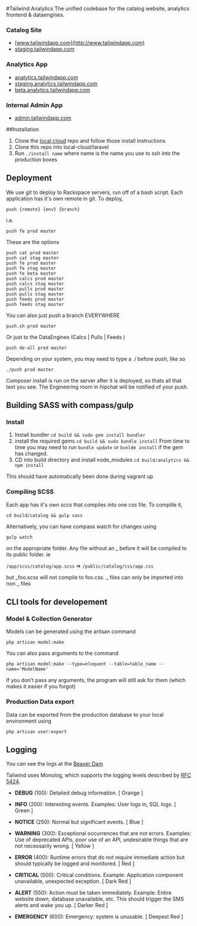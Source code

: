 #Tailwind Analytics
The unified codebase for the catalog website, analytics frontend & dataengines.

### Catalog Site
* [www.tailwindapp.com](http://www.tailwindapp.com)
* [staging.tailwindapp.com](http://staging.tailwindapp.com)
 

### Analytics App
* [analytics.tailwindapp.com](http://analytics.tailwindapp.com)
* [staging.analytics.tailwindapp.com](http://staging.analytics.tailwindapp.com)
* [beta.analytics.tailwindapp.com](http://beta.analytics.tailwindapp.com)
 
### Internal Admin App
* [admin.tailwindapp.com](http://admin.analytics.tailwindapp.com)

##Installation
1. Clone the [local cloud](https://github.com/pinleague/local-cloud) repo and follow those install instructions
2. Clone this repo into local-cloud/laravel
3. Run ```./install name``` where name is the name you use to ssh into the production boxes


## Deployment
We use git to deploy to Rackspace servers, run off of a bash script. Each application has it's own remote in git. To deploy,
```
push {remote} {env} {branch}
```
i.e.
```
push fe prod master
```

These are the options

```
push cat prod master
push cat stag master
push fe prod master
push fe stag master
push fe beta master
push calcs prod master
push calcs stag master
push pulls prod master
push pulls stag master
push feeds prod master
push feeds stag master
```
You can also just push a branch EVERYWHERE
```
push.sh prod master
```
Or just to the DataEngines (Calcs | Pulls | Feeds )
```
push de-all prod master
```
Depending on your system, you may need to type a ./ before push, like so
```
./push prod master
```
Composer install is run on the server after it is deployed, so thats all that text you see. The Engineering room in hipchat will be notified of your push.

## Building SASS with compass/gulp
### Install

1. Install bundler
```cd build && sudo gem install bundler```
2. install the required gems
```cd build && sudo bundle install```
From time to time you may need to run ```bundle update``` or ```bunlde install``` if the gem has changed.
3. CD into build directory and install node_modules
```cd build/analytics && npm install```

This should have automatically been done during vagrant up

### Compiling SCSS
Each app has it's own sccs that compiles into one css file. To complile it,

```cd build/catalog && gulp sass```

Alternatively, you can have compass watch for changes using

```gulp watch```

on the appropriate folder. Any file without an _ before it will be compiled to its public folder. ie

```/app/scss/catalog/app.scss``` => ```/public/catalog/css/app.css``` 

but _foo.scss will not compile to foo.css. _ files can only be imported into non _ files

## CLI tools for developement
### Model & Collection Generator
Models can be generated using the artisan command
```
php artisan model:make
```
You can also pass arguments to the command
```
php artisan model:make --type=eloquent --table=table_name --name='ModelName'
```
If you don't pass any arguments, the program will still ask for them (which makes it easier if you forgot)

### Production Data export
Data can be exported from the production database to your local environment using
```
php artisan user:export
```

Logging
----------
You can see the logs at the [Beaver Dam](http://beaver.dam.tailwindapp.com)

Tailwind uses Monolog, which supports the logging levels described by [RFC 5424](http://tools.ietf.org/html/rfc5424).

- **DEBUG** (100): Detailed debug information. [ Orange ]

- **INFO** (200): Interesting events. Examples: User logs in, SQL logs. [ Green ]

- **NOTICE** (250): Normal but significant events. [ Blue ]

- **WARNING** (300): Exceptional occurrences that are not errors. Examples:
  Use of deprecated APIs, poor use of an API, undesirable things that are not
  necessarily wrong. [ Yellow ]

- **ERROR** (400): Runtime errors that do not require immediate action but
  should typically be logged and monitored. [ Red ] 

- **CRITICAL** (500): Critical conditions. Example: Application component
  unavailable, unexpected exception. [ Dark Red ]

- **ALERT** (550): Action must be taken immediately. Example: Entire website
  down, database unavailable, etc. This should trigger the SMS alerts and wake
  you up. [ Darker Red ]

- **EMERGENCY** (600): Emergency: system is unusable. [ Deepest Red ]
